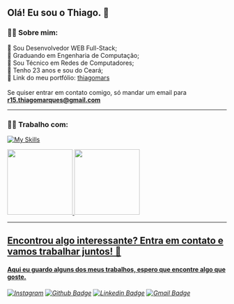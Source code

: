 ## Olá! Eu sou o Thiago. 👋

### 🐱‍👤 Sobre mim:

📌  Sou Desenvolvedor WEB Full-Stack;
  <br>
📌  Graduando em Engenharia de Computação;
  <br>
📌  Sou Técnico em Redes de Computadores;
  <br>
📌  Tenho 23 anos e sou do Ceará;
  <br>
📌  Link do meu portfólio: [thiagomars](https://portif-lio-wine.vercel.app/) 
  <br><br>
Se quiser entrar em contato comigo, só mandar um email para **r15.thiagomarques@gmail.com** 

--------------------------------------------------------
### 👨‍💻 Trabalho com:

[![My Skills](https://skillicons.dev/icons?i=html,css,tailwind,javascript,jquery,react,cs,dotnet,postgresql,mysql,git)](https://skillicons.dev)


<div>
  <a href="https://github.com/thiagomars">
  <img height="150em" src="https://github-readme-stats.vercel.app/api?username=thiagomars&show_icons=true&theme=dracula&include_all_commits=true&count_private=true"/>
  <img height="150em" src="https://github-readme-stats.vercel.app/api/top-langs/?username=thiagomars&layout=compact&langs_count=7&theme=dracula"/>
</div>

--------------------------------------------------------

## Encontrou algo interessante? Entra em contato e vamos trabalhar juntos! 🤝

#### Aqui eu guardo alguns dos meus trabalhos, espero que encontre algo que goste.

###### [![Instagram](https://img.shields.io/badge/-Instagram-blueviolet?style=flat-square&logo=Instagram&logoColor=white&link)](https://www.instagram.com/thiagomars_/) [![Github Badge](https://img.shields.io/badge/-Github-000?style=flat-square&logo=Github&logoColor=white&link)](https://github.com/thiagomars) [![Linkedin Badge](https://img.shields.io/badge/-LinkedIn-blue?style=flat-square&logo=Linkedin&logoColor=white&link)](https://www.linkedin.com/in/thiago-marques-sousa-b22627152/) [![Gmail Badge](https://img.shields.io/badge/-Gmail-D74E43?style=flat-square&logo=Gmail&logoColor=white&link=mailto:r15.thiagomarques@gmail.com)](mailto:r15.thiagomarques@gmail.com)


<!--
**thiagomars/Thiagomars** is a ✨ _special_ ✨ repository because its `README.md` (this file) appears on your GitHub profile.

Here are some ideas to get you started:

- 🔭 I’m currently working on ...
- 🌱 I’m currently learning ...
- 👯 I’m looking to collaborate on ...
- 🤔 I’m looking for help with ...
- 💬 Ask me about ...
- 📫 How to reach me: ...
- 😄 Pronouns: ...
- ⚡ Fun fact: ...
-->
